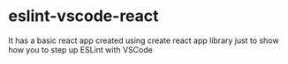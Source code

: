 # eslint-vscode-react
It has a basic react app created using create react app library just to show how you to step up ESLint with VSCode
